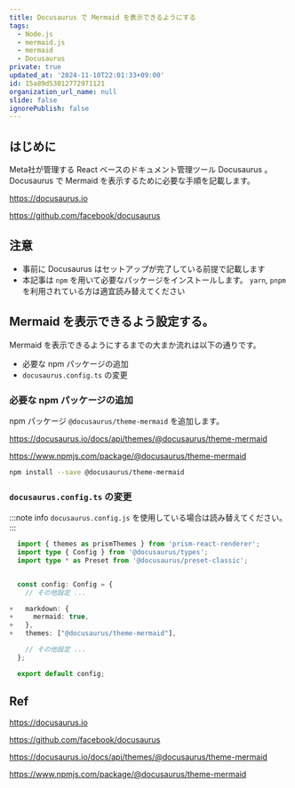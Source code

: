 ```yaml
---
title: Docusaurus で Mermaid を表示できるようにする
tags:
  - Node.js
  - mermaid.js
  - mermaid
  - Docusaurus
private: true
updated_at: '2024-11-10T22:01:33+09:00'
id: 15a89d53012772971121
organization_url_name: null
slide: false
ignorePublish: false
---
```


## はじめに

Meta社が管理する React ベースのドキュメント管理ツール Docusaurus 。
Docusaurus で Mermaid を表示するために必要な手順を記載します。

https://docusaurus.io

https://github.com/facebook/docusaurus

## 注意

- 事前に Docusaurus はセットアップが完了している前提で記載します
- 本記事は `npm` を用いて必要なパッケージをインストールします。 `yarn`, `pnpm` を利用されている方は適宜読み替えてください

## Mermaid を表示できるよう設定する。

Mermaid を表示できるようにするまでの大まか流れは以下の通りです。

- 必要な npm パッケージの追加
- `docusaurus.config.ts` の変更

### 必要な npm パッケージの追加

npm パッケージ `@docusaurus/theme-mermaid` を追加します。

https://docusaurus.io/docs/api/themes/@docusaurus/theme-mermaid

https://www.npmjs.com/package/@docusaurus/theme-mermaid

```sh
npm install --save @docusaurus/theme-mermaid
```

### `docusaurus.config.ts` の変更

:::note info
`docusaurus.config.js` を使用している場合は読み替えてください。
:::

```diff_javascript:docusaurus.config.ts
  import { themes as prismThemes } from 'prism-react-renderer';
  import type { Config } from '@docusaurus/types';
  import type * as Preset from '@docusaurus/preset-classic';


  const config: Config = {
    // その他設定 ...

+   markdown: {
+     mermaid: true,
+   },
+   themes: ["@docusaurus/theme-mermaid"],

    // その他設定 ...
  };

  export default config;
```

## Ref

https://docusaurus.io

https://github.com/facebook/docusaurus

https://docusaurus.io/docs/api/themes/@docusaurus/theme-mermaid

https://www.npmjs.com/package/@docusaurus/theme-mermaid
